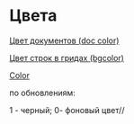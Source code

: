 # Цвета

[Цвет документов \(doc color\)](https://bsoft.gitbook.io/wiki/razrabotka/obekty-una/gridy/cveta/cvet-dokumentov)

[Цвет строк в гридах \(bgcolor\)](https://bsoft.gitbook.io/wiki/razrabotka/obekty-una/gridy/cveta/cvet-strok-v-gridakh)

[Color](https://bsoft.gitbook.io/wiki/razrabotka/obekty-una/gridy/cveta/color)

по обновлениям:

1 - черный; 0- фоновый цвет//

